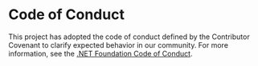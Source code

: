 # Code of Conduct

This project has adopted the code of conduct defined by the Contributor Covenant to clarify expected behavior in our community. For more
information, see the [.NET Foundation Code of Conduct](https://dotnetfoundation.org/code-of-conduct).
